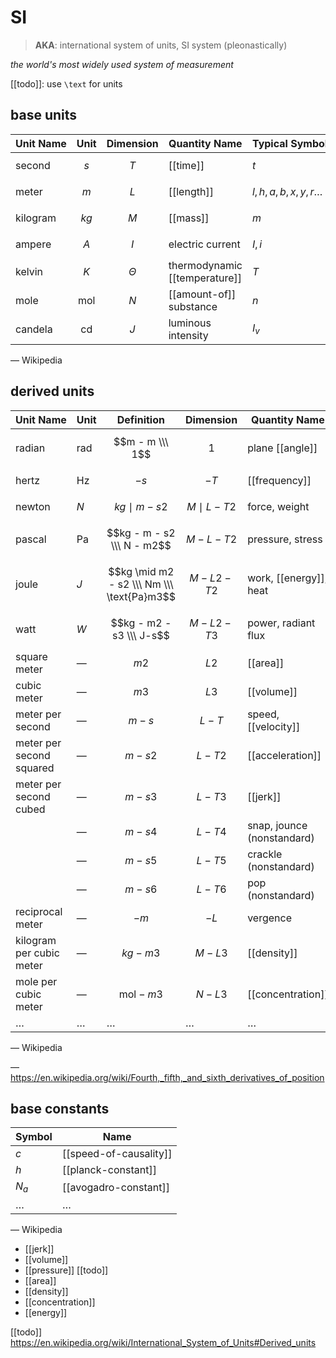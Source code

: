 # SI

> **AKA**: international system of units, SI system (pleonastically)

_the world's most widely used system of measurement_

[[todo]]: use `\text` for units

## base units

| Unit&nbsp;Name | Unit           | Dimension  | Quantity&nbsp;Name            | Typical&nbsp;Symbols        |
| -------------- | -------------- | ---------- | ----------------------------- | --------------------------- |
| second         | $$s$$          | $$T$$      | [[time]]                      | $t$                         |
| meter          | $$m$$          | $$L$$      | [[length]]                    | $l, h, a, b, x, y, r \dots$ |
| kilogram       | $$kg$$         | $$M$$      | [[mass]]                      | $m$                         |
| ampere         | $$A$$          | $$I$$      | electric current              | $I, i$                      |
| kelvin         | $$K$$          | $$\Theta$$ | thermodynamic [[temperature]] | $T$                         |
| mole           | $$\text{mol}$$ | $$N$$      | [[amount-of]] substance       | $n$                         |
| candela        | $$\text{cd}$$  | $$J$$      | luminous intensity            | $I_v$                       |

&mdash; Wikipedia

## derived units

| Unit&nbsp;Name           | Unit         | Definition                                 | Dimension         | Quantity&nbsp;Name         | Typical&nbsp;Symbols |
| ------------------------ | ------------ | ------------------------------------------ | ----------------- | -------------------------- | -------------------- |
| radian                   | $\text{rad}$ | $$m - m \\\ 1$$                            | $$1$$             | plane [[angle]]            | $\theta, a \dots$    |
| hertz                    | $\text{Hz}$  | $$-s$$                                     | $$-T$$            | [[frequency]]              | $f, \nu, \omega$     |
| newton                   | $N$          | $$kg \mid m - s2$$                         | $$M \mid L - T2$$ | force, weight              | $f, F$               |
| pascal                   | $\text{Pa}$  | $$kg - m - s2 \\\ N - m2$$                 | $$M - L - T2$$    | pressure, stress           | $P$                  |
| joule                    | $J$          | $$kg \mid m2 - s2 \\\ Nm \\\ \text{Pa}m3$$ | $$M - L2 - T2$$   | work, [[energy]], heat     | $E, Q$               |
| watt                     | $W$          | $$kg - m2 - s3 \\\ J-s$$                   | $$M - L2 - T3$$   | power, radiant flux        | $P$                  |
| square meter             | &mdash;      | $$m2$$                                     | $$L2$$            | [[area]]                   | $A$                  |
| cubic meter              | &mdash;      | $$m3$$                                     | $$L3$$            | [[volume]]                 | $V$                  |
| meter per second         | &mdash;      | $$m - s$$                                  | $$L - T$$         | speed, [[velocity]]        | $v$                  |
| meter per second squared | &mdash;      | $$m - s2$$                                 | $$L - T2$$        | [[acceleration]]           | $a$                  |
| meter per second cubed   | &mdash;      | $$m - s3$$                                 | $$L - T3$$        | [[jerk]]                   | $j$                  |
|                          | &mdash;      | $$m - s4$$                                 | $$L - T4$$        | snap, jounce (nonstandard) | $s$                  |
|                          | &mdash;      | $$m - s5$$                                 | $$L - T5$$        | crackle (nonstandard)      | $c$                  |
|                          | &mdash;      | $$m - s6$$                                 | $$L - T6$$        | pop (nonstandard)          | $p$                  |
| reciprocal meter         | &mdash;      | $$-m$$                                     | $$-L$$            | vergence                   | $V, 1\text-f$        |
| kilogram per cubic meter | &mdash;      | $$kg - m3$$                                | $$M - L3$$        | [[density]]                | $\rho$               |
| mole per cubic meter     | &mdash;      | $$\text{mol} - m3$$                        | $$N - L3$$        | [[concentration]]          | $c$                  |
| $\dots$                  | $\dots$      | $\dots$                                    | $\dots$           | $\dots$                    | $\dots$              |

&mdash; Wikipedia

&mdash; <https://en.wikipedia.org/wiki/Fourth,_fifth,_and_sixth_derivatives_of_position>

## base constants

| Symbol  | Name                   |
| ------- | ---------------------- |
| $c$     | [[speed-of-causality]] |
| $h$     | [[planck-constant]]    |
| $N_a$   | [[avogadro-constant]]  |
| $\dots$ | $\dots$                |

&mdash; Wikipedia

- [[jerk]]
- [[volume]]
- [[pressure]] [[todo]]
- [[area]]
- [[density]]
- [[concentration]]
- [[energy]]

[[todo]] <https://en.wikipedia.org/wiki/International_System_of_Units#Derived_units>
